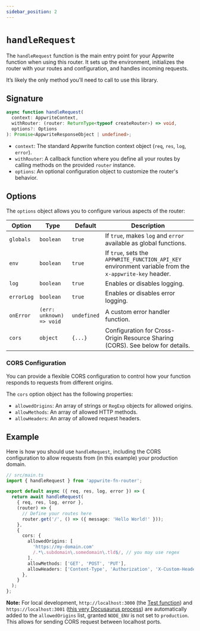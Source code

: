 ```yaml
---
sidebar_position: 2
---
```


# `handleRequest`

The `handleRequest` function is the main entry point for your Appwrite function when using this router. It sets up the environment, initializes the router with your routes and configuration, and handles incoming requests.

It’s likely the only method you’ll need to call to use this library.

## Signature

```typescript
async function handleRequest(
  context: AppwriteContext,
  withRouter: (router: ReturnType<typeof createRouter>) => void,
  options?: Options
): Promise<AppwriteResponseObject | undefined>;
```

- `context`: The standard Appwrite function context object (`req`, `res`, `log`, `error`).
- `withRouter`: A callback function where you define all your routes by calling methods on the provided `router` instance.
- `options`: An optional configuration object to customize the router's behavior.

## Options

The `options` object allows you to configure various aspects of the router:

| Option     | Type                     | Default     | Description                                                                                            |
| ---------- | ------------------------ | ----------- | ------------------------------------------------------------------------------------------------------ |
| `globals`  | `boolean`                | `true`      | If `true`, makes `log` and `error` available as global functions.                                      |
| `env`      | `boolean`                | `true`      | If `true`, sets the `APPWRITE_FUNCTION_API_KEY` environment variable from the `x-appwrite-key` header. |
| `log`      | `boolean`                | `true`      | Enables or disables logging.                                                                           |
| `errorLog` | `boolean`                | `true`      | Enables or disables error logging.                                                                     |
| `onError`  | `(err: unknown) => void` | `undefined` | A custom error handler function.                                                                       |
| `cors`     | `object`                 | `{...}`     | Configuration for Cross-Origin Resource Sharing (CORS). See below for details.                         |

### CORS Configuration

You can provide a flexible CORS configuration to control how your function responds to requests from different origins.

The `cors` option object has the following properties:

- `allowedOrigins`: An array of strings or `RegExp` objects for allowed origins.
- `allowMethods`: An array of allowed HTTP methods.
- `allowHeaders`: An array of allowed request headers.

## Example

Here is how you should use `handleRequest`, including the CORS configuration to allow requests from (in this example) your production domain.

```typescript
// src/main.ts
import { handleRequest } from 'appwrite-fn-router';

export default async ({ req, res, log, error }) => {
  return await handleRequest(
    { req, res, log, error },
    (router) => {
      // Define your routes here
      router.get('/', () => ({ message: 'Hello World!' }));
    },
    {
      cors: {
        allowedOrigins: [
          'https://my-domain.com'
          /.*\.subdomain\.somedomain\.tld$/, // you may use regex
        ],
        allowMethods: ['GET', 'POST', 'PUT'],
        allowHeaders: ['Content-Type', 'Authorization', 'X-Custom-Header'],
      },
    }
  );
};
```

**Note:** For local development, `http://localhost:3000` (the [Test function](https://github.com/kaibun/appwrite-fn-router/tree/main/functions/Test)) and `https://localhost:3001` ([this very Docusaurus process](https://github.com/kaibun/appwrite-fn-router/tree/main/doc)) are automatically added to the `allowedOrigins` list, granted `NODE_ENV` is not set to `production`. This allows for sending CORS request between localhost ports.
